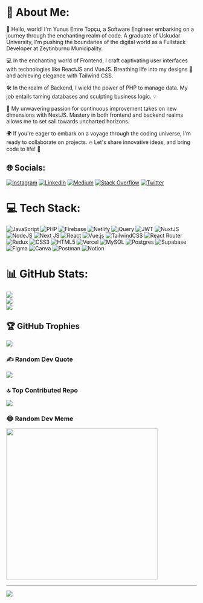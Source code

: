 # 💫 About Me:

🚀 Hello, world! I'm Yunus Emre Topçu, a Software Engineer embarking on a journey through the enchanting realm of code. A graduate of Uskudar University, I'm pushing the boundaries of the digital world as a Fullstack Developer at Zeytinburnu Municipality.

💻 In the enchanting world of Frontend, I craft captivating user interfaces with technologies like ReactJS and VueJS. Breathing life into my designs 🎨 and achieving elegance with Tailwind CSS.

🛠️ In the realm of Backend, I wield the power of PHP to manage data. My job entails taming databases and sculpting business logic. 💡

🌈 My unwavering passion for continuous improvement takes on new dimensions with NextJS. Mastery in both frontend and backend realms allows me to set sail towards uncharted horizons.

🌍 If you're eager to embark on a voyage through the coding universe, I'm ready to collaborate on projects. 🔥 Let's share innovative ideas, and bring code to life! 🚀

## 🌐 Socials:

[![Instagram](https://img.shields.io/badge/Instagram-%23E4405F.svg?logo=Instagram&logoColor=white)](https://instagram.com/ynsmrtpc) [![LinkedIn](https://img.shields.io/badge/LinkedIn-%230077B5.svg?logo=linkedin&logoColor=white)](https://linkedin.com/in/yunusemretopcu) [![Medium](https://img.shields.io/badge/Medium-12100E?logo=medium&logoColor=white)](https://medium.com/@ynsmrtpc) [![Stack Overflow](https://img.shields.io/badge/-Stackoverflow-FE7A16?logo=stack-overflow&logoColor=white)](https://stackoverflow.com/users/19330623) [![Twitter](https://img.shields.io/badge/Twitter-%231DA1F2.svg?logo=Twitter&logoColor=white)](https://twitter.com/ynsmrtpc)

# 💻 Tech Stack:

![JavaScript](https://img.shields.io/badge/javascript-%23323330.svg?style=for-the-badge&logo=javascript&logoColor=%23F7DF1E) ![PHP](https://img.shields.io/badge/php-%23777BB4.svg?style=for-the-badge&logo=php&logoColor=white) ![Firebase](https://img.shields.io/badge/firebase-%23039BE5.svg?style=for-the-badge&logo=firebase) ![Netlify](https://img.shields.io/badge/netlify-%23000000.svg?style=for-the-badge&logo=netlify&logoColor=#00C7B7) ![jQuery](https://img.shields.io/badge/jquery-%230769AD.svg?style=for-the-badge&logo=jquery&logoColor=white) ![JWT](https://img.shields.io/badge/JWT-black?style=for-the-badge&logo=JSON%20web%20tokens) ![NuxtJS](https://img.shields.io/badge/Nuxt-black?style=for-the-badge&logo=nuxt.js&logoColor=white) ![NodeJS](https://img.shields.io/badge/node.js-6DA55F?style=for-the-badge&logo=node.js&logoColor=white) ![Next JS](https://img.shields.io/badge/Next-black?style=for-the-badge&logo=next.js&logoColor=white) ![React](https://img.shields.io/badge/react-%2320232a.svg?style=for-the-badge&logo=react&logoColor=%2361DAFB) ![Vue.js](https://img.shields.io/badge/vuejs-%2335495e.svg?style=for-the-badge&logo=vuedotjs&logoColor=%234FC08D) ![TailwindCSS](https://img.shields.io/badge/tailwindcss-%2338B2AC.svg?style=for-the-badge&logo=tailwind-css&logoColor=white) ![React Router](https://img.shields.io/badge/React_Router-CA4245?style=for-the-badge&logo=react-router&logoColor=white) ![Redux](https://img.shields.io/badge/redux-%23593d88.svg?style=for-the-badge&logo=redux&logoColor=white) ![CSS3](https://img.shields.io/badge/css3-%231572B6.svg?style=for-the-badge&logo=css3&logoColor=white) ![HTML5](https://img.shields.io/badge/html5-%23E34F26.svg?style=for-the-badge&logo=html5&logoColor=white) ![Vercel](https://img.shields.io/badge/vercel-%23000000.svg?style=for-the-badge&logo=vercel&logoColor=white) ![MySQL](https://img.shields.io/badge/mysql-%2300f.svg?style=for-the-badge&logo=mysql&logoColor=white) ![Postgres](https://img.shields.io/badge/postgres-%23316192.svg?style=for-the-badge&logo=postgresql&logoColor=white) ![Supabase](https://img.shields.io/badge/Supabase-3ECF8E?style=for-the-badge&logo=supabase&logoColor=white) ![Figma](https://img.shields.io/badge/figma-%23F24E1E.svg?style=for-the-badge&logo=figma&logoColor=white) ![Canva](https://img.shields.io/badge/Canva-%2300C4CC.svg?style=for-the-badge&logo=Canva&logoColor=white) ![Postman](https://img.shields.io/badge/Postman-FF6C37?style=for-the-badge&logo=postman&logoColor=white) ![Notion](https://img.shields.io/badge/Notion-%23000000.svg?style=for-the-badge&logo=notion&logoColor=white)

# 📊 GitHub Stats:

![](https://github-readme-stats.vercel.app/api?username=ynsmrtpc&theme=dracula&hide_border=false&include_all_commits=true&count_private=false)<br/>
![](https://github-readme-streak-stats.herokuapp.com/?user=ynsmrtpc&theme=dracula&hide_border=false)<br/>
![](https://github-readme-stats.vercel.app/api/top-langs/?username=ynsmrtpc&theme=dracula&hide_border=false&include_all_commits=true&count_private=false&layout=compact)

## 🏆 GitHub Trophies

![](https://github-profile-trophy.vercel.app/?username=ynsmrtpc&theme=dracula&no-frame=false&no-bg=true&margin-w=4)

### ✍️ Random Dev Quote

![](https://quotes-github-readme.vercel.app/api?type=horizontal&theme=tokyonight)

### 🔝 Top Contributed Repo

![](https://github-contributor-stats.vercel.app/api?username=ynsmrtpc&limit=5&theme=dracula&combine_all_yearly_contributions=true)

### 😂 Random Dev Meme

<img src='https://randommeme-five.vercel.app/' style="height: 400px;"/>

---

[![](https://visitcount.itsvg.in/api?id=ynsmrtpc&icon=0&color=10)](https://visitcount.itsvg.in)

<!-- Proudly created with GPRM ( https://gprm.itsvg.in ) -->

